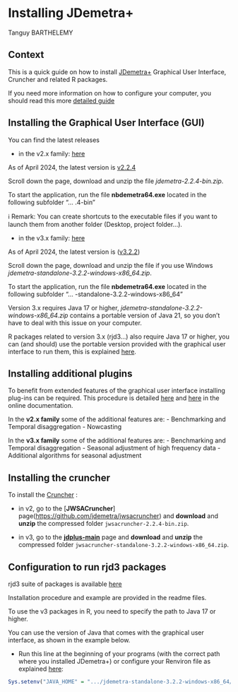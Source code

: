 Installing JDemetra+
================
Tanguy BARTHELEMY

## Context

This is a quick guide on how to install
[JDemetra+](https://jdemetra-new-documentation.netlify.app/) Graphical
User Interface, Cruncher and related R packages.

If you need more information on how to configure your computer, you
should read this more [detailed
guide](https://github.com/TanguyBarthelemy/JD-Tutorials/blob/master/Sheets/JDemetra+_configuration_guide_EN.pdf)

## Installing the Graphical User Interface (GUI)

You can find the latest releases

- in the v2.x family:
  [here](https://github.com/jdemetra/jdemetra-app/releases)

As of April 2024, the latest version is
[v2.2.4](https://github.com/jdemetra/jdemetra-app/releases/tag/v2.2.4)

Scroll down the page, download and unzip the file
*jdemetra-2.2.4-bin.zip*.

To start the application, run the file **nbdemetra64.exe** located in
the following subfolder “… .4-bin”

ℹ️ Remark: You can create shortcuts to the executable files if you want
to launch them from another folder (Desktop, project folder…).

- in the v3.x family:
  [here](https://github.com/jdemetra/jdplus-main/releases)

As of April 2024, the latest version is
([v3.2.2](https://github.com/jdemetra/jdplus-main/releases/tag/v3.2.2))

Scroll down the page, download and unzip the file if you use Windows
*jdemetra-standalone-3.2.2-windows-x86_64.zip*.

To start the application, run the file **nbdemetra64.exe** located in
the following subfolder “… -standalone-3.2.2-windows-x86_64”

Version 3.x requires Java 17 or higher,
*jdemetra-standalone-3.2.2-windows-x86_64.zip* contains a portable
version of Java 21, so you don’t have to deal with this issue on your
computer.

R packages related to version 3.x (rjd3…) also require Java 17 or
higher, you can (and should) use the portable version provided with the
graphical user interface to run them, this is explained
[here](#Rconfig).

## Installing additional plugins

To benefit from extended features of the graphical user interface
installing plug-ins can be required. This procedure is detailed
[here](https://jdemetra-new-documentation.netlify.app/t-plug-ins) and
[here](https://jdemetra-new-documentation.netlify.app/t-gui-sa-modelling-features)
in the online documentation.

In the **v2.x family** some of the additional features are: -
Benchmarking and Temporal disaggregation - Nowcasting

In the **v3.x family** some of the additional features are: -
Benchmarking and Temporal disaggregation - Seasonal adjustment of high
frequency data - Additional algorithms for seasonal adjustment

## Installing the cruncher

To install the
[Cruncher](https://jdemetra-new-documentation.netlify.app/t-production-tools-cruncher-qr)
:

- in v2, go to the \[**JWSACruncher**\]
  page(<https://github.com/jdemetra/jwsacruncher>) and **download** and
  **unzip** the compressed folder `jwsacruncher-2.2.4-bin.zip`.

- in v3, go to the
  [**jdplus-main**](https://github.com/jdemetra/jdplus-main) page and
  **download** and **unzip** the compressed folder
  `jwsacruncher-standalone-3.2.2-windows-x86_64.zip`.

## Configuration to run rjd3 packages

rjd3 suite of packages is available [here](https://github.com/rjdemetra)

Installation procedure and example are provided in the readme files.

To use the v3 packages in R, you need to specify the path to Java 17 or
higher.

You can use the version of Java that comes with the graphical user
interface, as shown in the example below.

- Run this line at the beginning of your programs (with the correct path
  where you installed JDemetra+) or configure your Renviron file as
  explained
  [here](https://github.com/TanguyBarthelemy/JD-Tutorials/blob/master/Sheets/Sheet_1_b_Tools_installation_advanced_EN.pdf):

``` r
Sys.setenv("JAVA_HOME" = ".../jdemetra-standalone-3.2.2-windows-x86_64/nbdemetra/jdk-21.0.2+13-jre")
```
